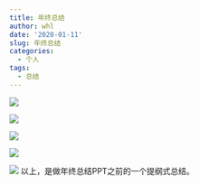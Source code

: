 ```yaml
---
title: 年终总结
author: whl
date: '2020-01-11'
slug: 年终总结
categories:
  - 个人
tags:
  - 总结
---
```

![](/post/2020-01-11-年终总结_files/1.PNG)

![](/post/2020-01-11-年终总结_files/2.PNG)

![](/post/2020-01-11-年终总结_files/3.PNG)

![](/post/2020-01-11-年终总结_files/4.PNG)

![](/post/2020-01-11-年终总结_files/5.PNG)
以上，是做年终总结PPT之前的一个提纲式总结。

